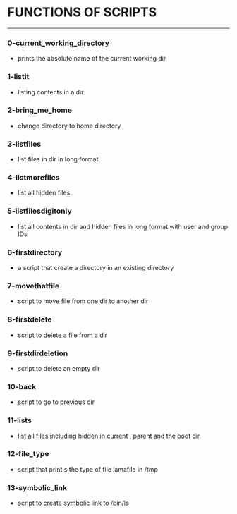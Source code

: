 # FUNCTIONS OF SCRIPTS
---
### 0-current_working_directory
- prints the absolute name of the current working dir

### 1-listit 
- listing contents in a dir

### 2-bring_me_home
- change directory to home directory 

### 3-listfiles
- list files in dir in long format
 
### 4-listmorefiles 
- list all hidden files

### 5-listfilesdigitonly
- list all contents in dir and hidden files in long format with user and group IDs

### 6-firstdirectory 
- a script that create a directory in an existing directory

### 7-movethatfile
- script to move file from one dir to another dir

### 8-firstdelete 
- script to delete a file from a dir

### 9-firstdirdeletion 
- script to delete an empty dir

### 10-back 
- script to go to previous dir

### 11-lists
- list all files including hidden in current , parent and the boot dir

### 12-file_type
- script that print
s the type of file iamafile in /tmp

### 13-symbolic_link
- script to create symbolic link to /bin/ls
